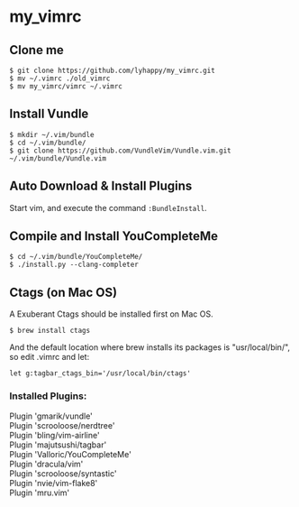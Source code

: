 # my_vimrc

## Clone me

```
$ git clone https://github.com/lyhappy/my_vimrc.git
$ mv ~/.vimrc ./old_vimrc
$ mv my_vimrc/vimrc ~/.vimrc
```

## Install Vundle

```
$ mkdir ~/.vim/bundle
$ cd ~/.vim/bundle/
$ git clone https://github.com/VundleVim/Vundle.vim.git ~/.vim/bundle/Vundle.vim
```

## Auto Download & Install Plugins
Start vim, and execute the command `:BundleInstall`.

## Compile and Install YouCompleteMe

```
$ cd ~/.vim/bundle/YouCompleteMe/
$ ./install.py --clang-completer
```

## Ctags (on Mac OS)

A Exuberant Ctags should be installed first on Mac OS.

```
$ brew install ctags
```

And the default location where brew installs its packages is "usr/local/bin/", so edit .vimrc and let:

```
let g:tagbar_ctags_bin='/usr/local/bin/ctags'
```

### Installed Plugins:
>
Plugin 'gmarik/vundle'<br>
Plugin 'scrooloose/nerdtree'<br>
Plugin 'bling/vim-airline'<br>
Plugin 'majutsushi/tagbar'<br>
Plugin 'Valloric/YouCompleteMe'<br>
Plugin 'dracula/vim'<br>
Plugin 'scrooloose/syntastic'<br>
Plugin 'nvie/vim-flake8'<br>
Plugin 'mru.vim'

